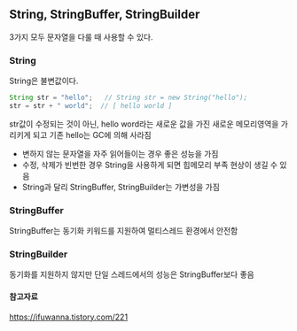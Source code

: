 ## String, StringBuffer, StringBuilder

3가지 모두 문자열을 다룰 때 사용할 수 있다.

### String

String은 불변값이다.

```java
String str = "hello";   // String str = new String("hello");
str = str + " world";  // [ hello world ]
```

str값이 수정되는 것이 아닌, hello word라는 새로운 값을 가진 새로운 메모리영역을 가리키게 되고 기존 hello는 GC에 의해 사라짐

- 변하지 않는 문자열을 자주 읽어들이는 경우 좋은 성능을 가짐
- 수정, 삭제가 빈번한 경우 String을 사용하게 되면 힙메모리 부족 현상이 생길 수 있음
- String과 달리 StringBuffer, StringBuilder는 가변성을 가짐

### StringBuffer

StringBuffer는 동기화 키워드를 지원하여 멀티스레드 환경에서 안전함

### StringBuilder

동기화를 지원하지 않지만 단일 스레드에서의 성능은 StringBuffer보다 좋음

#### 참고자료

https://ifuwanna.tistory.com/221
